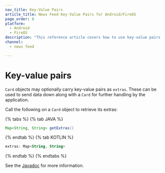 ```yaml
---
nav_title: Key-Value Pairs
article_title: News Feed Key-Value Pairs for Android/FireOS
page_order: 8
platform: 
  - Android
  - FireOS
description: "This reference article covers how to use key-value pairs in your News Feed for your Android application."
channel:
  - news feed

---
```


# Key-value pairs

`Card` objects may optionally carry key-value pairs as `extras`. These can be used to send data down along with a `Card` for further handling by the application.

Call the following on a `Card` object to retrieve its extras:

{% tabs %}
{% tab JAVA %}

```java
Map<String, String> getExtras()
```

{% endtab %}
{% tab KOTLIN %}

```kotlin
extras: Map<String, String>
```

{% endtab %}
{% endtabs %}

See the [Javadoc][36] for more information.

[36]: https://appboy.github.io/appboy-android-sdk/javadocs/com/appboy/models/cards/Card.html#getExtras()

